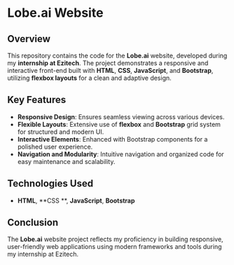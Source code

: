 # Lobe.ai Website

## Overview

This repository contains the code for the **Lobe.ai** website, developed during my **internship at Ezitech**. The project demonstrates a responsive and interactive front-end built with **HTML**, **CSS**, **JavaScript**, and **Bootstrap**, utilizing **flexbox layouts** for a clean and adaptive design.

## Key Features

- **Responsive Design**: Ensures seamless viewing across various devices.
- **Flexible Layouts**: Extensive use of **flexbox** and **Bootstrap** grid system for structured and modern UI.
- **Interactive Elements**: Enhanced with Bootstrap components for a polished user experience.
- **Navigation and Modularity**: Intuitive navigation and organized code for easy maintenance and scalability.

## Technologies Used

- **HTML**, **CSS **, **JavaScript**, **Bootstrap**

## Conclusion

The **Lobe.ai** website project reflects my proficiency in building responsive, user-friendly web applications using modern frameworks and tools during my internship at Ezitech.
